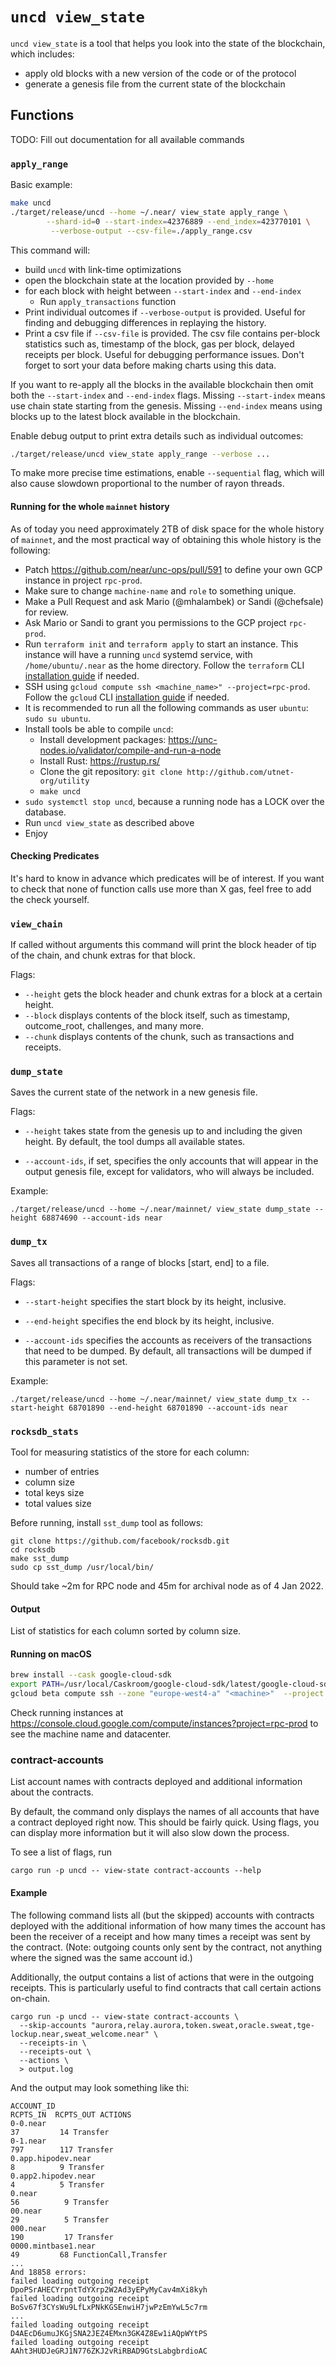 # `uncd view_state`

`uncd view_state` is a tool that helps you look into the state of the blockchain, which includes:

* apply old blocks with a new version of the code or of the protocol
* generate a genesis file from the current state of the blockchain

## Functions

TODO: Fill out documentation for all available commands

### `apply_range`

Basic example:
```bash
make uncd
./target/release/uncd --home ~/.near/ view_state apply_range \
        --shard-id=0 --start-index=42376889 --end_index=423770101 \
         --verbose-output --csv-file=./apply_range.csv
```

This command will:
* build `uncd` with link-time optimizations
* open the blockchain state at the location provided by `--home`
* for each block with height between `--start-index` and `--end-index`
  * Run `apply_transactions` function
* Print individual outcomes if `--verbose-output` is provided. Useful for finding and debugging differences in replaying
the history.
* Print a csv file if `--csv-file` is provided. The csv file contains per-block statistics such as, timestamp of the
block, gas per block, delayed receipts per block. Useful for debugging performance issues. Don't forget to sort your
data before making charts using this data.

If you want to re-apply all the blocks in the available blockchain then omit both the `--start-index` and `--end-index`
flags. Missing `--start-index` means use chain state starting from the genesis. Missing `--end-index` means using blocks up to the latest block available in the blockchain.

Enable debug output to print extra details such as individual outcomes:

```bash
./target/release/uncd view_state apply_range --verbose ...
```

To make more precise time estimations, enable `--sequential` flag, which will also cause slowdown proportional to the 
number of rayon threads.

#### Running for the whole `mainnet` history

As of today you need approximately 2TB of disk space for the whole history of `mainnet`, and the most practical way of
obtaining this whole history is the following:

* Patch <https://github.com/near/unc-ops/pull/591> to define your own GCP instance in project `rpc-prod`.
* Make sure to change `machine-name` and `role` to something unique.
* Make a Pull Request and ask Mario (@mhalambek) or Sandi (@chefsale) for review.
* Ask Mario or Sandi to grant you permissions to the GCP project `rpc-prod`.
* Run `terraform init` and `terraform apply` to start an instance. This instance will have a running `uncd` systemd
  service, with `/home/ubuntu/.near` as the home directory. Follow the `terraform` CLI
  [installation guide](https://learn.hashicorp.com/tutorials/terraform/install-cli) if needed.
* SSH using `gcloud compute ssh <machine_name>" --project=rpc-prod`. Follow the `gcloud` CLI
  [installation guide](https://cloud.google.com/sdk/docs/install) if needed.
* It is recommended to run all the following commands as user `ubuntu`: `sudo su ubuntu`.
* Install tools be able to compile `uncd`:
  * Install development packages: <https://unc-nodes.io/validator/compile-and-run-a-node>
  * Install Rust: <https://rustup.rs/>
  * Clone the git repository: `git clone http://github.com/utnet-org/utility`
  * `make uncd`
* `sudo systemctl stop uncd`, because a running node has a LOCK over the database.
* Run `uncd view_state` as described above
* Enjoy

#### Checking Predicates

It's hard to know in advance which predicates will be of interest. If you want to check that none of function calls use
more than X gas, feel free to add the check yourself.

### `view_chain`

If called without arguments this command will print the block header of tip of the chain, and chunk extras for that
block.

Flags:

* `--height` gets the block header and chunk extras for a block at a certain height.
* `--block` displays contents of the block itself, such as timestamp, outcome_root, challenges, and many more.
* `--chunk` displays contents of the chunk, such as transactions and receipts.

### `dump_state`

Saves the current state of the network in a new genesis file.

Flags:

* `--height` takes state from the genesis up to and including the given height. By default, the tool dumps all available states.

* `--account-ids`, if set, specifies the only accounts that will appear in the output genesis file, except for validators, who will always be included.

Example:

```shell
./target/release/uncd --home ~/.near/mainnet/ view_state dump_state --height 68874690 --account-ids near
```

### `dump_tx`

Saves all transactions of a range of blocks [start, end] to a file.

Flags:

* `--start-height` specifies the start block by its height, inclusive.

* `--end-height` specifies the end block by its height, inclusive.

* `--account-ids` specifies the accounts as receivers of the transactions that need to be dumped. By default, all transactions will be dumped if this parameter is not set.

Example:

```shell
./target/release/uncd --home ~/.near/mainnet/ view_state dump_tx --start-height 68701890 --end-height 68701890 --account-ids near
```

### `rocksdb_stats`

Tool for measuring statistics of the store for each column:
- number of entries
- column size
- total keys size
- total values size

Before running, install `sst_dump` tool as follows:

```shell
git clone https://github.com/facebook/rocksdb.git
cd rocksdb
make sst_dump
sudo cp sst_dump /usr/local/bin/
```

Should take ~2m for RPC node and 45m for archival node as of 4 Jan 2022.

#### Output

List of statistics for each column sorted by column size.

#### Running on macOS

```bash
brew install --cask google-cloud-sdk
export PATH=/usr/local/Caskroom/google-cloud-sdk/latest/google-cloud-sdk/bin:$PATH
gcloud beta compute ssh --zone "europe-west4-a" "<machine>"  --project "rpc-prod"
```

Check running instances at <https://console.cloud.google.com/compute/instances?project=rpc-prod> to see the machine
name and datacenter.

### contract-accounts

List account names with contracts deployed and additional information about the
contracts.

By default, the command only displays the names of all accounts that have a
contract deployed right now. This should be fairly quick. Using flags, you can
display more information but it will also slow down the process.

To see a list of flags, run 
```ignore
cargo run -p uncd -- view-state contract-accounts --help
```

#### Example

The following command lists all (but the skipped) accounts with contracts
deployed with the additional information of how many times the account has been
the receiver of a receipt and how many times a receipt was sent by the contract.
(Note: outgoing counts only sent by the contract, not anything where the signed
was the same account id.)

Additionally, the output contains a list of actions that were in the outgoing
receipts. This is particularly useful to find contracts that call certain
actions on-chain.

```ignore
cargo run -p uncd -- view-state contract-accounts \
  --skip-accounts "aurora,relay.aurora,token.sweat,oracle.sweat,tge-lockup.near,sweat_welcome.near" \
  --receipts-in \
  --receipts-out \
  --actions \
  > output.log
```

And the output may look something like thi:
```ignore
ACCOUNT_ID                                                         RCPTS_IN  RCPTS_OUT ACTIONS
0-0.near                                                                 37         14 Transfer
0-1.near                                                                797        117 Transfer
0.app.hipodev.near                                                        8          9 Transfer
0.app2.hipodev.near                                                       4          5 Transfer
0.near                                                                   56          9 Transfer
00.near                                                                  29          5 Transfer
000.near                                                                190         17 Transfer
0000.mintbase1.near                                                      49         68 FunctionCall,Transfer
...
And 18858 errors:
failed loading outgoing receipt DpoPSrAHECYrpntTdYXrp2W2Ad3yEPyMyCav4mXi8kyh
failed loading outgoing receipt BoSv67f3CYsWu9LfLxPNkKGSEnwiH7jwPzEmYwL5c7rm
...
failed loading outgoing receipt D4AEcD6umuJKGjSNA2JEZ4EMxn3GK4Z8Ew1iAQpWYtPS
failed loading outgoing receipt AAht3HUDJeGRJ1N776ZKJ2vRiRBAD9GtsLabgbrdioAC
```
